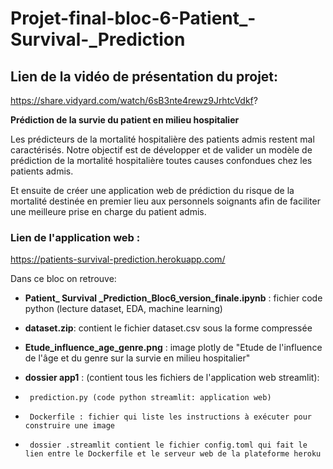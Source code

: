 # Projet-final-bloc-6-Patient_-Survival-_Prediction

## Lien de la vidéo de présentation du projet:

https://share.vidyard.com/watch/6sB3nte4rewz9JrhtcVdkf?


**Prédiction de la survie du patient en milieu hospitalier**

Les prédicteurs de la mortalité hospitalière des patients admis restent mal caractérisés. Notre objectif est de développer et de valider un modèle de prédiction de la mortalité hospitalière toutes causes confondues chez les patients admis. 


Et ensuite de créer une application web de prédiction du risque de la mortalité destinée en premier lieu aux personnels soignants afin de faciliter une meilleure prise en charge du patient admis.

### Lien de l'application web : 

https://patients-survival-prediction.herokuapp.com/


Dans ce bloc on retrouve:

 - **Patient_ Survival _Prediction_Bloc6_version_finale.ipynb** : fichier code python (lecture dataset, EDA, machine learning) 
 
 - **dataset.zip**: contient le fichier dataset.csv sous la forme compressée
 
 - **Etude_influence_age_genre.png** : image plotly de "Etude de l'influence de l'âge et du genre sur la survie en milieu hospitalier"
 
 - **dossier app1** : (contient tous les fichiers de l'application web streamlit):
 -      prediction.py (code python streamlit: application web)
 -      Dockerfile : fichier qui liste les instructions à exécuter pour construire une image
 -      dossier .streamlit contient le fichier config.toml qui fait le lien entre le Dockerfile et le serveur web de la plateforme heroku
        
